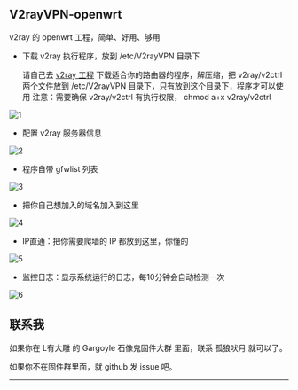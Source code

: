 V2rayVPN-openwrt
---

v2ray 的 openwrt 工程，简单、好用、够用 

- 下载 v2ray 执行程序，放到 /etc/V2rayVPN 目录下

   请自己去 [v2ray 工程][1] 下载适合你的路由器的程序，解压缩，把 v2ray/v2ctrl 两个文件放到 /etc/V2rayVPN 目录下，只有放到这个目录下，程序才可以使用
   注意：需要确保 v2ray/v2ctrl 有执行权限， chmod a+x v2ray/v2ctrl 

![1](https://github.com/qiang-yu/V2rayVPN-openwrt/blob/master/misc/1.jpg)

- 配置 v2ray 服务器信息

![2](https://github.com/qiang-yu/V2rayVPN-openwrt/blob/master/misc/2.jpg)

- 程序自带 gfwlist 列表 

![3](https://github.com/qiang-yu/V2rayVPN-openwrt/blob/master/misc/3.jpg)

- 把你自己想加入的域名加入到这里

![4](https://github.com/qiang-yu/V2rayVPN-openwrt/blob/master/misc/4.jpg)

- IP直通：把你需要爬墙的 IP 都放到这里，你懂的 

![5](https://github.com/qiang-yu/V2rayVPN-openwrt/blob/master/misc/5.jpg)

- 监控日志：显示系统运行的日志，每10分钟会自动检测一次

![6](https://github.com/qiang-yu/V2rayVPN-openwrt/blob/master/misc/6.jpg)


联系我  
---

如果你在 L有大雕 的 Gargoyle 石像鬼固件大群 里面，联系 孤狼吠月 就可以了。


如果你不在固件群里面，就 github 发 issue 吧。

----------

[1]: https://github.com/v2ray/v2ray-core/releases


